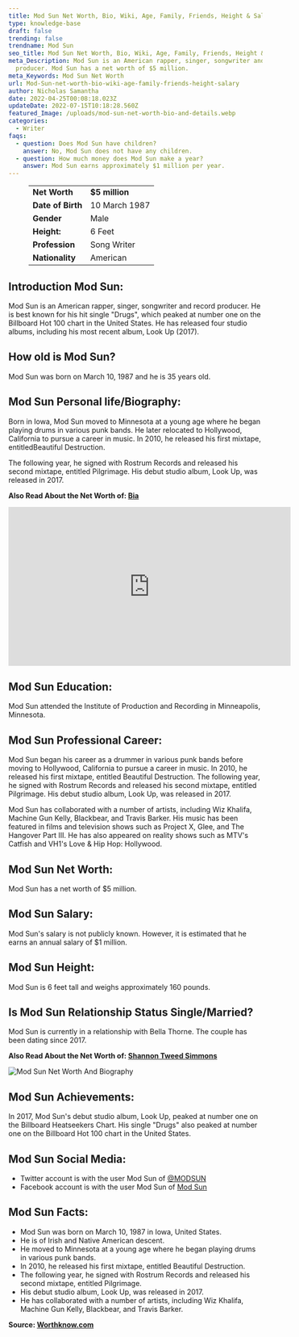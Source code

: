 ```yaml
---
title: Mod Sun Net Worth, Bio, Wiki, Age, Family, Friends, Height & Salary
type: knowledge-base
draft: false
trending: false
trendname: Mod Sun
seo_title: Mod Sun Net Worth, Bio, Wiki, Age, Family, Friends, Height & Salary - Worthknow
meta_Description: Mod Sun is an American rapper, singer, songwriter and record
  producer. Mod Sun has a net worth of $5 million.
meta_Keywords: Mod Sun Net Worth
url: Mod-Sun-net-worth-bio-wiki-age-family-friends-height-salary
author: Nicholas Samantha
date: 2022-04-25T00:08:18.023Z
updateDate: 2022-07-15T10:18:28.560Z
featured_Image: /uploads/mod-sun-net-worth-bio-and-details.webp
categories:
  - Writer
faqs:
  - question: Does Mod Sun have children?
    answer: No, Mod Sun does not have any children.
  - question: How much money does Mod Sun make a year?
    answer: Mod Sun earns approximately $1 million per year.
---
```

<figure class="wp-block-table is-style-stripes">
  <table>
    <tbody>
      <tr>
        <td>
          <strong>Net Worth</strong>
        </td>
        <td>
          <strong>$5 million</strong>
        </td>
      </tr>
      <tr>
        <td>
          <strong>Date of Birth</strong>
        </td>
        <td>10 March 1987</td>
      </tr>
      <tr>
        <td>
          <strong>Gender</strong>
        </td>
        <td>Male</td>
      </tr>
      <tr>
        <td>
          <strong>Height:</strong>
        </td>
        <td>6 Feet</td>
      </tr>
      <tr>
        <td>
          <strong>Profession</strong>
        </td>
        <td>Song Writer</td>
      </tr>
      <tr>
        <td>
          <strong>Nationality</strong>
        </td>
        <td>American</td>
      </tr>
    </tbody>
  </table>
</figure>

## **Introduction Mod Sun:**

Mod Sun is an American rapper, singer, songwriter and record producer. He is best known for his hit single "Drugs", which peaked at number one on the Billboard Hot 100 chart in the United States. He has released four studio albums, including his most recent album, Look Up (2017).

## **How old is Mod Sun?**

Mod Sun was born on March 10, 1987 and he is 35 years old.

## **Mod Sun Personal life/Biography:**

Born in Iowa, Mod Sun moved to Minnesota at a young age where he began playing drums in various punk bands. He later relocated to Hollywood, California to pursue a career in music. In 2010, he released his first mixtape, entitledBeautiful Destruction.

The following year, he signed with Rostrum Records and released his second mixtape, entitled Pilgrimage. His debut studio album, Look Up, was released in 2017.

**Also Read About the Net Worth of: <a href="https://worthknow.com/bia-net-worth-bio-wiki-age-family-friends-height-salary/" target="_blank" rel="noopener">Bia</a>**

<iframe width="560" height="315" src="https://www.youtube.com/embed/vVca-NJhUVw" title="YouTube video player" frameborder="0" allow="accelerometer; autoplay; clipboard-write; encrypted-media; gyroscope; picture-in-picture" allowfullscreen></iframe>

## **Mod Sun Education:**

Mod Sun attended the Institute of Production and Recording in Minneapolis, Minnesota.

## **Mod Sun Professional Career:**

Mod Sun began his career as a drummer in various punk bands before moving to Hollywood, California to pursue a career in music. In 2010, he released his first mixtape, entitled Beautiful Destruction. The following year, he signed with Rostrum Records and released his second mixtape, entitled Pilgrimage. His debut studio album, Look Up, was released in 2017.

Mod Sun has collaborated with a number of artists, including Wiz Khalifa, Machine Gun Kelly, Blackbear, and Travis Barker. His music has been featured in films and television shows such as Project X, Glee, and The Hangover Part III. He has also appeared on reality shows such as MTV's Catfish and VH1's Love & Hip Hop: Hollywood.

## **Mod Sun Net Worth:**

Mod Sun has a net worth of $5 million.

## **Mod Sun Salary:**

Mod Sun's salary is not publicly known. However, it is estimated that he earns an annual salary of $1 million.

## **Mod Sun Height:**

Mod Sun is 6 feet tall and weighs approximately 160 pounds.

## **Is Mod Sun Relationship Status Single/Married?**

Mod Sun is currently in a relationship with Bella Thorne. The couple has been dating since 2017.

**Also Read About the Net Worth of: <a href="https://worthknow.com/shannon-tweed-simmons-net-worth-bio-wiki-age-family-friends-height-salary/" target="_blank" rel="noopener">Shannon Tweed Simmons</a>**

![Mod Sun Net Worth And Biography](/uploads/mod-sun-net-worth-.webp)

## **Mod Sun Achievements:**

In 2017, Mod Sun's debut studio album, Look Up, peaked at number one on the Billboard Heatseekers Chart. His single "Drugs" also peaked at number one on the Billboard Hot 100 chart in the United States.

## **Mod Sun Social Media:**

* Twitter account is with the user Mod Sun of <a href="https://twitter.com/MODSUN" target="_blank" rel="nofollow" rel="noopener">@MODSUN</a>
* Facebook account is with the user Mod Sun of <a href="https://web.facebook.com/modsun" target="_blank" rel="nofollow" rel="noopener">Mod Sun </a>

## **Mod Sun Facts:**

* Mod Sun was born on March 10, 1987 in Iowa, United States.
* He is of Irish and Native American descent.
* He moved to Minnesota at a young age where he began playing drums in various punk bands.
* In 2010, he released his first mixtape, entitled Beautiful Destruction.
* The following year, he signed with Rostrum Records and released his second mixtape, entitled Pilgrimage.
* His debut studio album, Look Up, was released in 2017.
* He has collaborated with a number of artists, including Wiz Khalifa, Machine Gun Kelly, Blackbear, and Travis Barker.

**Source: <a href="https://worthknow.com/" target="_blank" rel="noopener">Worthknow.com</a>**
